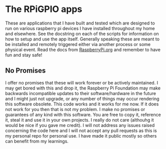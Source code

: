 # The RPiGPIO apps
These are applications that I have built and tested which are designed to run on various raspberry pi devices I have installed throughout my home and elsewhere. See the docstring on each of the scripts for information on how to setup and use the app itself. Generally speaking these are meant to be installed and remotely triggered either via another process or some physical event. Read the docs from [RaspberryPi.org](https://www.raspberrypi.org/documentation/usage/gpio/) and remember to have fun and stay safe!

## No Promises
I offer no promises that these will work forever or be actively maintained. I may get bored with this and drop it, the Raspberry Pi Foundation may make backwards incompatible updates to their software/hardware in the future and I might just not upgrade, or any number of things may occur rendering this software obsolete. This code works and it works for me now. If it does not work for you then that is not my problem. I make no promises or guarantees of any kind with this software. You are free to copy it, reference it, steal it and use it in your own projects. I really do not care (althouhg it would be nice if you gave me credit). I will not address any issues raised concerning the code here and I will not accept any pull requests as this is my personal repo for personal use. I have made it public mostly so others can benefit from my learnings.
